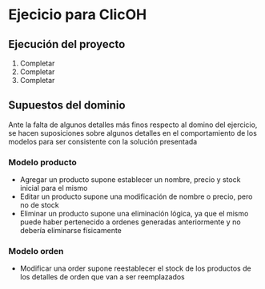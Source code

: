 # Ejecicio para ClicOH

## Ejecución del proyecto

1. Completar
2. Completar
3. Completar

## Supuestos del dominio

Ante la falta de algunos detalles más finos respecto al domino del ejercicio, se hacen suposiciones sobre algunos 
detalles en el comportamiento de los modelos para ser consistente con la solución presentada

### Modelo producto

- Agregar un producto supone establecer un nombre, precio y stock inicial para el mismo
- Editar un producto supone una modificación de nombre o precio, pero no de stock
- Eliminar un producto supone una eliminación lógica, ya que el mismo puede haber pertenecido a ordenes generadas 
anteriormente y no debería eliminarse físicamente

### Modelo orden

- Modificar una order supone reestablecer el stock de los productos de los detalles de orden que van a ser reemplazados 